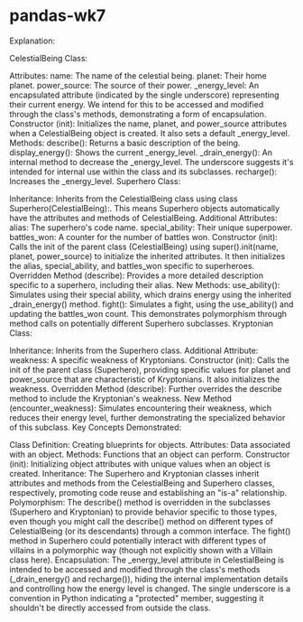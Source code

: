 # pandas-wk7
Explanation:

CelestialBeing Class:

Attributes: name: The name of the celestial being. planet: Their home planet. power_source: The source of their power. _energy_level: An encapsulated attribute (indicated by the single underscore) representing their current energy. We intend for this to be accessed and modified through the class's methods, demonstrating a form of encapsulation. Constructor (init): Initializes the name, planet, and power_source attributes when a CelestialBeing object is created. It also sets a default _energy_level. Methods: describe(): Returns a basic description of the being. display_energy(): Shows the current _energy_level. _drain_energy(): An internal method to decrease the _energy_level. The underscore suggests it's intended for internal use within the class and its subclasses. recharge(): Increases the _energy_level. Superhero Class:

Inheritance: Inherits from the CelestialBeing class using class Superhero(CelestialBeing):. This means Superhero objects automatically have the attributes and methods of CelestialBeing. Additional Attributes: alias: The superhero's code name. special_ability: Their unique superpower. battles_won: A counter for the number of battles won. Constructor (init): Calls the init of the parent class (CelestialBeing) using super().init(name, planet, power_source) to initialize the inherited attributes. It then initializes the alias, special_ability, and battles_won specific to superheroes. Overridden Method (describe): Provides a more detailed description specific to a superhero, including their alias. New Methods: use_ability(): Simulates using their special ability, which drains energy using the inherited _drain_energy() method. fight(): Simulates a fight, using the use_ability() and updating the battles_won count. This demonstrates polymorphism through method calls on potentially different Superhero subclasses. Kryptonian Class:

Inheritance: Inherits from the Superhero class. Additional Attribute: weakness: A specific weakness of Kryptonians. Constructor (init): Calls the init of the parent class (Superhero), providing specific values for planet and power_source that are characteristic of Kryptonians. It also initializes the weakness. Overridden Method (describe): Further overrides the describe method to include the Kryptonian's weakness. New Method (encounter_weakness): Simulates encountering their weakness, which reduces their energy level, further demonstrating the specialized behavior of this subclass. Key Concepts Demonstrated:

Class Definition: Creating blueprints for objects. Attributes: Data associated with an object. Methods: Functions that an object can perform. Constructor (init): Initializing object attributes with unique values when an object is created. Inheritance: The Superhero and Kryptonian classes inherit attributes and methods from the CelestialBeing and Superhero classes, respectively, promoting code reuse and establishing an "is-a" relationship. Polymorphism: The describe() method is overridden in the subclasses (Superhero and Kryptonian) to provide behavior specific to those types, even though you might call the describe() method on different types of CelestialBeing (or its descendants) through a common interface. The fight() method in Superhero could potentially interact with different types of villains in a polymorphic way (though not explicitly shown with a Villain class here). Encapsulation: The _energy_level attribute in CelestialBeing is intended to be accessed and modified through the class's methods (_drain_energy() and recharge()), hiding the internal implementation details and controlling how the energy level is changed. The single underscore is a convention in Python indicating a "protected" member, suggesting it shouldn't be directly accessed from outside the class.